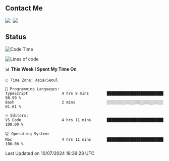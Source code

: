 ## Contact Me
<a href="https://instagram.com/_hongrok"><img src="https://img.shields.io/badge/Instagram-E4405F?style=for-the-badge&logo=Instagram&logoColor=white"/></a>&nbsp;
<img src="https://img.shields.io/badge/HongRok @hlog2e-5865F2?style=for-the-badge&logo=Discord&logoColor=white"/>&nbsp;

## Status

<!--START_SECTION:waka-->
![Code Time](http://img.shields.io/badge/Code%20Time-676%20hrs%2045%20mins-blue)

![Lines of code](https://img.shields.io/badge/From%20Hello%20World%20I%27ve%20Written-538.0%20thousand%20lines%20of%20code-blue)

📊 **This Week I Spent My Time On** 

```text
🕑︎ Time Zone: Asia/Seoul

💬 Programming Languages: 
TypeScript               4 hrs 9 mins        █████████████████████████   98.99 % 
Bash                     2 mins              ░░░░░░░░░░░░░░░░░░░░░░░░░   01.01 % 

🔥 Editors: 
VS Code                  4 hrs 11 mins       █████████████████████████   100.00 % 

💻 Operating System: 
Mac                      4 hrs 11 mins       █████████████████████████   100.00 % 
```


 Last Updated on 10/07/2024 18:39:28 UTC
<!--END_SECTION:waka-->
